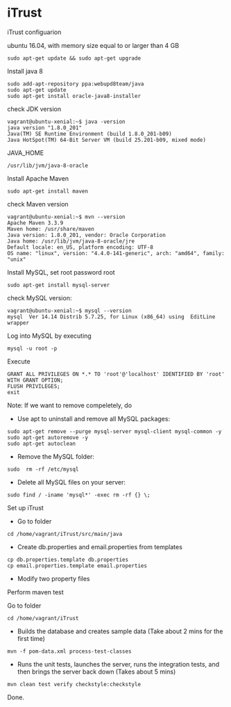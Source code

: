 # iTrust

iTrust configuarion 

ubuntu 16.04, with memory size equal to or larger than 4 GB

```
sudo apt-get update && sudo apt-get upgrade
```

Install java 8

```
sudo add-apt-repository ppa:webupd8team/java
sudo apt-get update
sudo apt-get install oracle-java8-installer
```

check JDK version

```
vagrant@ubuntu-xenial:~$ java -version
java version "1.8.0_201"
Java(TM) SE Runtime Environment (build 1.8.0_201-b09)
Java HotSpot(TM) 64-Bit Server VM (build 25.201-b09, mixed mode)
```

JAVA_HOME

```
/usr/lib/jvm/java-8-oracle
```

Install Apache Maven

```
sudo apt-get install maven
```

check Maven version

```
vagrant@ubuntu-xenial:~$ mvn --version
Apache Maven 3.3.9
Maven home: /usr/share/maven
Java version: 1.8.0_201, vendor: Oracle Corporation
Java home: /usr/lib/jvm/java-8-oracle/jre
Default locale: en_US, platform encoding: UTF-8
OS name: "linux", version: "4.4.0-141-generic", arch: "amd64", family: "unix"
```

Install MySQL, set root password root

```
sudo apt-get install mysql-server
```

check MySQL version:

```
vagrant@ubuntu-xenial:~$ mysql --version
mysql  Ver 14.14 Distrib 5.7.25, for Linux (x86_64) using  EditLine wrapper
```

Log into MySQL by executing

```
mysql -u root -p
```

Execute

```
GRANT ALL PRIVILEGES ON *.* TO 'root'@'localhost' IDENTIFIED BY 'root' WITH GRANT OPTION;
FLUSH PRIVILEGES;
exit
```

Note: If we want to remove compeletely, do 

* Use apt to uninstall and remove all MySQL packages:

```
sudo apt-get remove --purge mysql-server mysql-client mysql-common -y
sudo apt-get autoremove -y
sudo apt-get autoclean
```

* Remove the MySQL folder:

```
sudo  rm -rf /etc/mysql
```

* Delete all MySQL files on your server:

```
sudo find / -iname 'mysql*' -exec rm -rf {} \;
```


Set up iTrust

* Go to folder 

```
cd /home/vagrant/iTrust/src/main/java
```

* Create db.properties and email.properties from templates

```
cp db.properties.template db.properties
cp email.properties.template email.properties
```

* Modify two property files


Perform maven test

Go to folder

```
cd /home/vagrant/iTrust
```

* Builds the database and creates sample data (Take about 2 mins for the first time)

```
mvn -f pom-data.xml process-test-classes
```

* Runs the unit tests, launches the server, runs the integration tests, and then brings the server back down (Takes about 5 mins)

```
mvn clean test verify checkstyle:checkstyle
```
Done.
